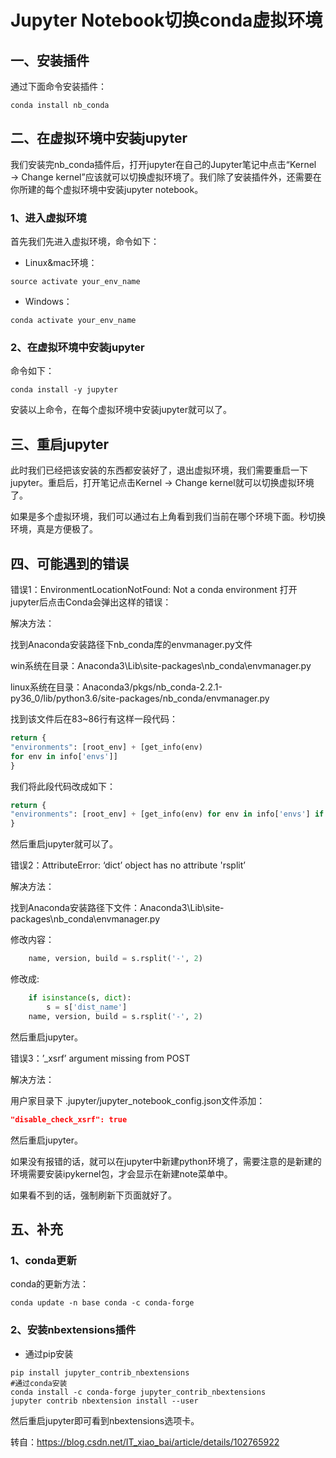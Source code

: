 # Jupyter Notebook切换conda虚拟环境

## 一、安装插件

通过下面命令安装插件：

```shell
conda install nb_conda
```

## 二、在虚拟环境中安装jupyter
​	我们安装完nb_conda插件后，打开jupyter在自己的Jupyter笔记中点击“Kernel → Change kernel”应该就可以切换虚拟环境了。我们除了安装插件外，还需要在你所建的每个虚拟环境中安装jupyter notebook。

### 1、进入虚拟环境
首先我们先进入虚拟环境，命令如下：

* Linux&mac环境：
```shell
source activate your_env_name
```

* Windows：
```shell
conda activate your_env_name
```
### 2、在虚拟环境中安装jupyter
命令如下：
```shell
conda install -y jupyter
```
安装以上命令，在每个虚拟环境中安装jupyter就可以了。

## 三、重启jupyter
此时我们已经把该安装的东西都安装好了，退出虚拟环境，我们需要重启一下jupyter。重启后，打开笔记点击Kernel → Change kernel就可以切换虚拟环境了。

如果是多个虚拟环境，我们可以通过右上角看到我们当前在哪个环境下面。秒切换环境，真是方便极了。

## 四、可能遇到的错误
错误1：EnvironmentLocationNotFound: Not a conda environment
打开jupyter后点击Conda会弹出这样的错误：

解决方法：

找到Anaconda安装路径下nb_conda库的envmanager.py文件

win系统在目录：Anaconda3\Lib\site-packages\nb_conda\envmanager.py

linux系统在目录：Anaconda3/pkgs/nb_conda-2.2.1-py36_0/lib/python3.6/site-packages/nb_conda/envmanager.py

找到该文件后在83~86行有这样一段代码：
```python
return {
"environments": [root_env] + [get_info(env)
for env in info['envs']]
}
```
我们将此段代码改成如下：
```python
return {
"environments": [root_env] + [get_info(env) for env in info['envs'] if env != root_env['dir']]
}
```
然后重启jupyter就可以了。

错误2：AttributeError: ‘dict’ object has no attribute 'rsplit’

解决方法：

找到Anaconda安装路径下文件：Anaconda3\Lib\site-packages\nb_conda\envmanager.py

修改内容：
```python
    name, version, build = s.rsplit('-', 2)
```
修改成:
```python
    if isinstance(s, dict):
        s = s['dist_name']
    name, version, build = s.rsplit('-', 2) 
```
然后重启jupyter。

错误3：’_xsrf’ argument missing from POST

解决方法：

用户家目录下 .jupyter/jupyter_notebook_config.json文件添加：
```json
"disable_check_xsrf": true
```
然后重启jupyter。

如果没有报错的话，就可以在jupyter中新建python环境了，需要注意的是新建的环境需要安装ipykernel包，才会显示在新建note菜单中。

如果看不到的话，强制刷新下页面就好了。

## 五、补充
### 1、conda更新
conda的更新方法：
```shell
conda update -n base conda -c conda-forge
```
### 2、安装nbextensions插件
* 通过pip安装
```shell
pip install jupyter_contrib_nbextensions
#通过conda安装
conda install -c conda-forge jupyter_contrib_nbextensions
jupyter contrib nbextension install --user
```
然后重启jupyter即可看到nbextensions选项卡。



转自：https://blog.csdn.net/IT_xiao_bai/article/details/102765922